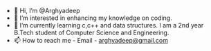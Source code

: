 - 👋 Hi, I’m @Arghyadeep
- 👀 I’m interested in enhancing my knowledge on coding.
- 🌱 I’m currently learning c,c++ and data structures. I am a 2nd year B.Tech student of Computer Science and Engineering.
- 📫 How to reach me - Email - arghyadeep@gmail.com

<!---
Arghyadeep1009/Arghyadeep1009 is a ✨ special ✨ repository because its `README.md` (this file) appears on your GitHub profile.
You can click the Preview link to take a look at your changes.
--->
